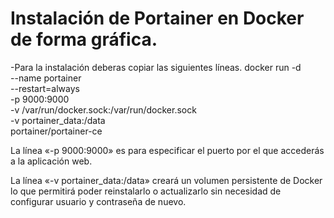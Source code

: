 # Instalación de Portainer en Docker de forma gráfica.
-Para la instalación deberas copiar las siguientes líneas.
docker run -d \
--name portainer \
--restart=always \
-p 9000:9000 \
-v /var/run/docker.sock:/var/run/docker.sock \
-v portainer_data:/data \
portainer/portainer-ce

La línea «-p 9000:9000» es para especificar el puerto por el que accederás a la aplicación web.

La línea «-v portainer_data:/data» creará un volumen persistente de Docker lo que permitirá poder reinstalarlo o actualizarlo sin necesidad de configurar usuario y contraseña de nuevo.
